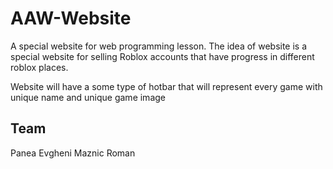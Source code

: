 # AAW-Website
A special website for web programming lesson.
The idea of website is a special website for selling Roblox accounts that have
progress in different roblox places.

Website will have a some type of hotbar that will represent every game with unique name and unique game image

## Team
Panea Evgheni
Maznic Roman

